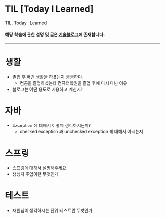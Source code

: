 # TIL [Today I Learned]

TIL, Today I Learned

#### 해당 학습에 관한 설명 및 글은 [기술블로그](https://wonit.tistory.com/)에 존재합니다.

---

# 생활

- 졸업 후 어떤 생활을 하셨는지 궁금하다.
  - 컴공을 졸업하셨는데 컴퓨터학원을 졸업 후에 다시 다닌 이유
- 블로그는 어떤 용도로 사용하고 계신지?

# 자바

- Exception 에 대해서 어떻게 생각하시는지?
  - checked exception 과 unchecked exception 에 대해서 아시는지

# 스프링

- 스프링에 대해서 설명해주세요
- 생성자 주입이란 무엇인가

# 테스트

- 재원님이 생각하시는 단위 테스트란 무엇인가
